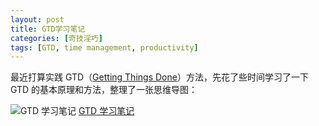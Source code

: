 ```yaml
---
layout: post
title: GTD学习笔记
categories: [奇技淫巧]
tags: [GTD, time management, productivity]
---
```


最近打算实践 GTD（[Getting Things Done](http://en.wikipedia.org/wiki/Getting_Things_Done)）方法，先花了些时间学习了一下 GTD 的基本原理和方法，整理了一张思维导图：

![GTD 学习笔记](http://ww2.sinaimg.cn/large/abb3ee10jw1dv9g759j2vj.jpg)
[GTD 学习笔记](http://ww2.sinaimg.cn/large/abb3ee10jw1dv9g759j2vj.jpg)
